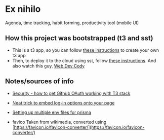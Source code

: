 # Ex nihilo

Agenda, time tracking, habit forming, productivity tool (mobile UI)

## How this project was bootstrapped (t3 and sst)

* This is a t3 app, so you can follow [these instructions](https://create.t3.gg) to create your own t3 app
* Then, to deploy it to the cloud using sst, follow [these instructions](https://docs.sst.dev/start/nextjs). And also watch this guy, [Web Dev Cody](https://youtu.be/Szr5SNFBT3g)

## Notes/sources of info

* [Security - how to get Github OAuth working with T3 stack](https://www.youtube.com/watch?v=J1gzN1SAhyM)
* [Neat trick to embed log-in options onto your page](https://youtu.be/AbUVY16P4Ys)

* [Setting up multiple env files for prisma](https://www.prisma.io/docs/guides/development-environment/environment-variables/using-multiple-env-files)

* favico
Taken from wikimedia, converted using
[https://favicon.io/favicon-converter/](https://favicon.io/favicon-converter/)
